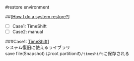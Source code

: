 #restore environment

##[[How I do a system restore?](http://askubuntu.com/questions/56095/how-i-do-a-system-restore)]  
- [ ] Case1: TimeShift  
- [ ] Case2: manual  

###Case1: [TimeShift](http://www.teejeetech.in/p/timeshift.html)]  
システム復旧に使えるライブラリ  
save file(Snapshot) はroot partitionの`/timeshift`に保存される  


